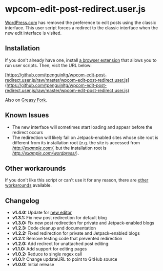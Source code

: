 # wpcom-edit-post-redirect.user.js
[WordPress.com](https://wordpress.com/) has removed the preference to edit posts using the classic interface. This user script forces a redirect to the classic interface when the new edit interface is visited.

## Installation
If you don't already have one, install [a browser extension](https://greasyfork.org/en/help/installing-user-scripts) that allows you to run user scripts. Then, visit the URL below:

[https://github.com/tpenguinltg/wpcom-edit-post-redirect.user.js/raw/master/wpcom-edit-post-redirect.user.js](https://github.com/tpenguinltg/wpcom-edit-post-redirect.user.js/raw/master/wpcom-edit-post-redirect.user.js)

Also on [Greasy Fork](https://greasyfork.org/en/scripts/8581-wordpress-com-edit-post-redirects).

## Known Issues
*   The new interface will sometimes start loading and appear before the redirect occurs
*   The redirection will likely fail on Jetpack-enabled sites whose site root is different from its installation root (e.g. the site is accessed from <i>http://example.com/</i>, but the installation root is <i>http://example.com/wordpress/</i>).

## Other workarounds
If you don't like this script or can't use it for any reason, there are [other workarounds](http://git.io/wpcom-restore-classic-ed) available.


## Changelog
* **v1.4.0:** Update for [new editor](https://en.blog.wordpress.com/2015/11/16/new-high-speed-editor/)
* **v1.3.1:** Fix new post redirection for default blog
* **v1.3.0:** Fix new post redirection for private and Jetpack-enabled blogs
* **v1.2.3:** Code cleanup and documentation
* **v1.2.2:** Fixed redirection for private and Jetpack-enabled blogs
* **v1.2.1:** Remove testing code that prevented redirection
* **v1.2.0:** Add redirect for unattached post editing
* **v1.1.0:** Add support for editing pages
* **v1.0.2:** Reduce to single regex call
* **v1.0.1:** Change updateURL to point to GitHub source
* **v1.0.0:** Initial release
